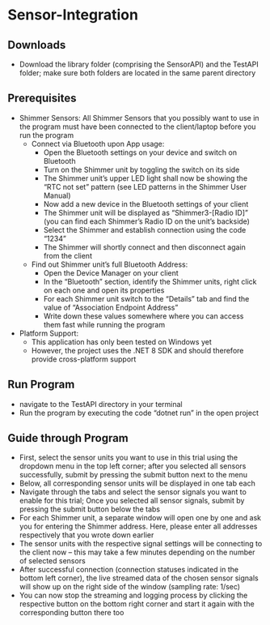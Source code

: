 # Sensor-Integration

## Downloads
* Download the library folder (comprising the SensorAPI) and the TestAPI folder; make sure both folders are located in the same parent directory

## Prerequisites
* Shimmer Sensors: All Shimmer Sensors that you possibly want to use in the program must have been connected to the client/laptop before you run the program
    * Connect via Bluetooth upon App usage: 
        -	Open the Bluetooth settings on your device and switch on Bluetooth
        -	Turn on the Shimmer unit by toggling the switch on its side
        -	The Shimmer unit’s upper LED light shall now be showing the “RTC not set” pattern (see LED patterns in the Shimmer User Manual)
        -	Now add a new device in the Bluetooth settings of your client
        -	The Shimmer unit will be displayed as “Shimmer3-[Radio ID]” (you can find each Shimmer’s Radio ID on the unit’s backside)
        -	Select the Shimmer and establish connection using the code “1234”
        -	The Shimmer will shortly connect and then disconnect again from the client
    *	Find out Shimmer unit’s full Bluetooth Address:
        -	Open the Device Manager on your client
        -	In the “Bluetooth” section, identify the Shimmer units, right click on each one and open its properties
        -	For each Shimmer unit switch to the “Details” tab and find the value of “Association Endpoint Address”
        -	Write down these values somewhere where you can access them fast while running the program
* Platform Support:
  -	This application has only been tested on Windows yet
  -	However, the project uses the .NET 8 SDK and should therefore provide cross-platform support

## Run Program
*	navigate to the TestAPI directory in your terminal
*	Run the program by executing the code “dotnet run” in the open project

## Guide through Program
*	First, select the sensor units you want to use in this trial using the dropdown menu in the top left corner; after you selected all sensors successfully, submit by pressing the submit button next to the menu
*	Below, all corresponding sensor units will be displayed in one tab each
*	Navigate through the tabs and select the sensor signals you want to enable for this trial; Once you selected all sensor signals, submit by pressing the submit button below the tabs
*	For each Shimmer unit, a separate window will open one by one and ask you for entering the Shimmer address. Here, please enter all addresses respectively that you wrote down earlier
*	The sensor units with the respective signal settings will be connecting to the client now – this may take a few minutes depending on the number of selected sensors
*	After successful connection (connection statuses indicated in the bottom left corner), the live streamed data of the chosen sensor signals will show up on the right side of the window (sampling rate: 1/sec) 
*	You can now stop the streaming and logging process by clicking the respective button on the bottom right corner and start it again with the corresponding button there too
